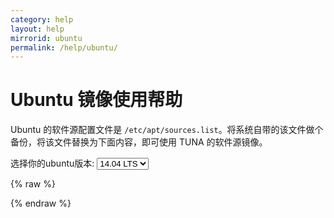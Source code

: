 ```yaml
---
category: help
layout: help
mirrorid: ubuntu
permalink: /help/ubuntu/
---
```


Ubuntu 镜像使用帮助
===================

Ubuntu 的软件源配置文件是
`/etc/apt/sources.list`。将系统自带的该文件做个备份，将该文件替换为下面内容，即可使用
TUNA 的软件源镜像。


<form class="form-inline">
<div class="form-group">
	<label>选择你的ubuntu版本: </label>
	<select class="form-control release-select" data-template="#apt-template" data-target="#apt-content">
	  <option data-release="lucid">10.04 LTS</option>
	  <option data-release="precise">12.04 LTS</option>
	  <option data-release="trusty" selected>14.04 LTS</option>
	  <option data-release="utopic">14.10</option>
	  <option data-release="vivid">15.04</option>
	  <option data-release="wily">15.10</option>
	</select>
</div>
</form>

{% raw %}
<script id="apt-template" type="x-tmpl-markup">
deb http://mirrors.tuna.tsinghua.edu.cn/ubuntu/ {{release_name}} main multiverse restricted universe
deb http://mirrors.tuna.tsinghua.edu.cn/ubuntu/ {{release_name}}-backports main multiverse restricted universe
deb http://mirrors.tuna.tsinghua.edu.cn/ubuntu/ {{release_name}}-proposed main multiverse restricted universe
deb http://mirrors.tuna.tsinghua.edu.cn/ubuntu/ {{release_name}}-security main multiverse restricted universe
deb http://mirrors.tuna.tsinghua.edu.cn/ubuntu/ {{release_name}}-updates main multiverse restricted universe
deb-src http://mirrors.tuna.tsinghua.edu.cn/ubuntu/ {{release_name}} main multiverse restricted universe
deb-src http://mirrors.tuna.tsinghua.edu.cn/ubuntu/ {{release_name}}-backports main multiverse restricted universe
deb-src http://mirrors.tuna.tsinghua.edu.cn/ubuntu/ {{release_name}}-proposed main multiverse restricted universe
deb-src http://mirrors.tuna.tsinghua.edu.cn/ubuntu/ {{release_name}}-security main multiverse restricted universe
deb-src http://mirrors.tuna.tsinghua.edu.cn/ubuntu/ {{release_name}}-updates main multiverse restricted universe
</script>
{% endraw %}

<p></p>

<pre>
<code id="apt-content">
</code>
</pre>
